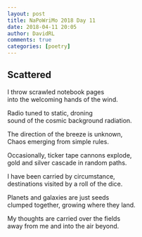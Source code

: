 ```yaml
---  
layout: post  
title: NaPoWriMo 2018 Day 11  
date: 2018-04-11 20:05  
author: DavidRL  
comments: true  
categories: [poetry]
---  
```

## Scattered  

I throw scrawled notebook pages  
into the welcoming hands of the wind.  

Radio tuned to static, droning  
sound of the cosmic background radiation.  

The direction of the breeze is unknown,  
Chaos emerging from simple rules.  

Occasionally, ticker tape cannons explode,  
gold and silver cascade in random paths.  

I have been carried by circumstance,  
destinations visited by a roll of the dice.  

Planets and galaxies are just seeds  
clumped together, growing where they land.  

My thoughts are carried over the fields  
away from me and into the air beyond.  
